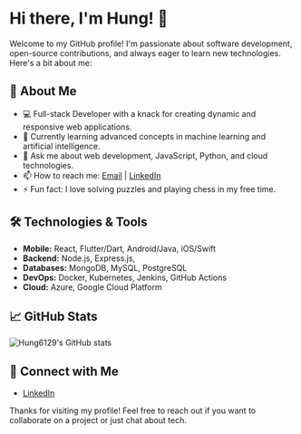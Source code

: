 # Hi there, I'm Hung! 👋

Welcome to my GitHub profile! I'm passionate about software development, open-source contributions, and always eager to learn new technologies. Here's a bit about me:

## 🚀 About Me
- 💻 Full-stack Developer with a knack for creating dynamic and responsive web applications.
- 🌱 Currently learning advanced concepts in machine learning and artificial intelligence.
- 💬 Ask me about web development, JavaScript, Python, and cloud technologies.
- 📫 How to reach me: [Email](mailto:hung6129@example.com) | [LinkedIn](https://www.linkedin.com/in/hung6129)
- ⚡ Fun fact: I love solving puzzles and playing chess in my free time.

## 🛠️ Technologies & Tools
- **Mobile:** React, Flutter/Dart, Android/Java, iOS/Swift
- **Backend:** Node.js, Express.js,
- **Databases:** MongoDB, MySQL, PostgreSQL
- **DevOps:** Docker, Kubernetes, Jenkins, GitHub Actions
- **Cloud:** Azure, Google Cloud Platform

## 📈 GitHub Stats
![Hung6129's GitHub stats](https://github-readme-stats.vercel.app/api?username=Hung6129&show_icons=true&theme=radical)

## 🔗 Connect with Me
- [LinkedIn](https://www.linkedin.com/in/hung6129)

Thanks for visiting my profile! Feel free to reach out if you want to collaborate on a project or just chat about tech.
